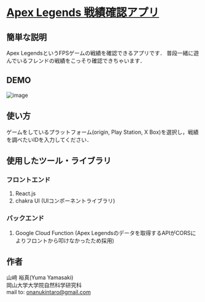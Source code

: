 # [Apex Legends 戦績確認アプリ](https://onqnu.github.io/apex-recorder/)


 
## 簡単な説明
 
Apex LegendsというFPSゲームの戦績を確認できるアプリです．
普段一緒に遊んでいるフレンドの戦績をこっそり確認できちゃいます．

## DEMO
 
![image](https://user-images.githubusercontent.com/61644514/156683024-62a5fd3a-bad9-44bc-85a1-58c0d11a453f.png)

## 使い方
ゲームをしているプラットフォーム(origin, Play Station, X Box)を選択し，戦績を調べたいIDを入力してください．

 
## 使用したツール・ライブラリ
 
 ### フロントエンド
1. React.js 
2. chakra UI (UIコンポーネントライブラリ)
 ### バックエンド
1. Google Cloud Function
  (Apex Legendsのデータを取得するAPIがCORSによりフロントから叩けなかったため採用) 
  

 
## 作者
 
山﨑 裕真(Yuma Yamasaki)  
岡山大学大学院自然科学研究科  
mail to: onanukintaro@gmail.com
 
